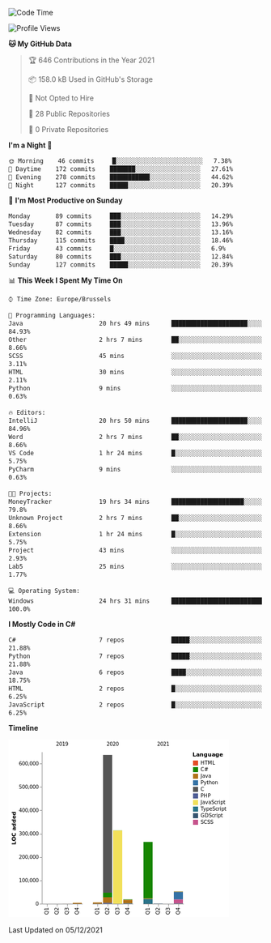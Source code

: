 <!--START_SECTION:waka-->
![Code Time](http://img.shields.io/badge/Code%20Time-29%20hrs%2018%20mins-blue)

![Profile Views](http://img.shields.io/badge/Profile%20Views-56-blue)

**🐱 My GitHub Data** 

> 🏆 646 Contributions in the Year 2021
 > 
> 📦 158.0 kB Used in GitHub's Storage 
 > 
> 🚫 Not Opted to Hire
 > 
> 📜 28 Public Repositories 
 > 
> 🔑 0 Private Repositories  
 > 
**I'm a Night 🦉** 

```text
🌞 Morning    46 commits     █░░░░░░░░░░░░░░░░░░░░░░░░   7.38% 
🌆 Daytime    172 commits    ███████░░░░░░░░░░░░░░░░░░   27.61% 
🌃 Evening    278 commits    ███████████░░░░░░░░░░░░░░   44.62% 
🌙 Night      127 commits    █████░░░░░░░░░░░░░░░░░░░░   20.39%

```
📅 **I'm Most Productive on Sunday** 

```text
Monday       89 commits     ███░░░░░░░░░░░░░░░░░░░░░░   14.29% 
Tuesday      87 commits     ███░░░░░░░░░░░░░░░░░░░░░░   13.96% 
Wednesday    82 commits     ███░░░░░░░░░░░░░░░░░░░░░░   13.16% 
Thursday     115 commits    ████░░░░░░░░░░░░░░░░░░░░░   18.46% 
Friday       43 commits     █░░░░░░░░░░░░░░░░░░░░░░░░   6.9% 
Saturday     80 commits     ███░░░░░░░░░░░░░░░░░░░░░░   12.84% 
Sunday       127 commits    █████░░░░░░░░░░░░░░░░░░░░   20.39%

```


📊 **This Week I Spent My Time On** 

```text
⌚︎ Time Zone: Europe/Brussels

💬 Programming Languages: 
Java                     20 hrs 49 mins      █████████████████████░░░░   84.93% 
Other                    2 hrs 7 mins        ██░░░░░░░░░░░░░░░░░░░░░░░   8.66% 
SCSS                     45 mins             ░░░░░░░░░░░░░░░░░░░░░░░░░   3.11% 
HTML                     30 mins             ░░░░░░░░░░░░░░░░░░░░░░░░░   2.11% 
Python                   9 mins              ░░░░░░░░░░░░░░░░░░░░░░░░░   0.63%

🔥 Editors: 
IntelliJ                 20 hrs 50 mins      █████████████████████░░░░   84.96% 
Word                     2 hrs 7 mins        ██░░░░░░░░░░░░░░░░░░░░░░░   8.66% 
VS Code                  1 hr 24 mins        █░░░░░░░░░░░░░░░░░░░░░░░░   5.75% 
PyCharm                  9 mins              ░░░░░░░░░░░░░░░░░░░░░░░░░   0.63%

🐱‍💻 Projects: 
MoneyTracker             19 hrs 34 mins      ████████████████████░░░░░   79.8% 
Unknown Project          2 hrs 7 mins        ██░░░░░░░░░░░░░░░░░░░░░░░   8.66% 
Extension                1 hr 24 mins        █░░░░░░░░░░░░░░░░░░░░░░░░   5.75% 
Project                  43 mins             ░░░░░░░░░░░░░░░░░░░░░░░░░   2.93% 
Lab5                     25 mins             ░░░░░░░░░░░░░░░░░░░░░░░░░   1.77%

💻 Operating System: 
Windows                  24 hrs 31 mins      █████████████████████████   100.0%

```

**I Mostly Code in C#** 

```text
C#                       7 repos             █████░░░░░░░░░░░░░░░░░░░░   21.88% 
Python                   7 repos             █████░░░░░░░░░░░░░░░░░░░░   21.88% 
Java                     6 repos             ████░░░░░░░░░░░░░░░░░░░░░   18.75% 
HTML                     2 repos             █░░░░░░░░░░░░░░░░░░░░░░░░   6.25% 
JavaScript               2 repos             █░░░░░░░░░░░░░░░░░░░░░░░░   6.25%

```


**Timeline**

![Chart not found](https://raw.githubusercontent.com/Arafa42/Arafa42/main/charts/bar_graph.png) 


 Last Updated on 05/12/2021
<!--END_SECTION:waka-->


<!-- 
[![Hits](https://hits.seeyoufarm.com/api/count/incr/badge.svg?url=https%3A%2F%2Fgithub.com%2FArafa42&count_bg=%23455AF3&title_bg=%23262D3B&icon=github.svg&icon_color=%23588EF7&title=visitors&edge_flat=false)](https://hits.seeyoufarm.com)
 -->

